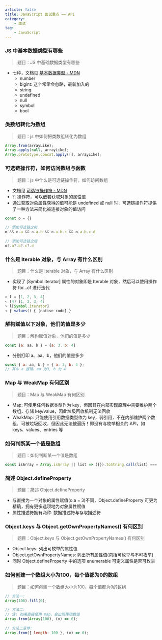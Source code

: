 ```yaml
---
article: false
title: JavaScript 面试重点 —— API
category:
	- 面试
tag:
	- JavaScript
---
```


### JS 中基本数据类型有哪些

> 题目：JS 中基础数据类型有哪些

- 七种，文档见 [基本数据类型 - MDN](https://developer.mozilla.org/zh-CN/docs/Glossary/Primitive)
  - number
  - bigint: 这个常常会忽略，最新加入的
  - string
  - undefined
  - null
  - symbol
  - bool

### 类数组转化为数组

> 题目：js 中如何把类数组转化为数组

```javascript
Array.from(arrayLike);
Array.apply(null, arrayLike);
Array.prototype.concat.apply([], arrayLike);
```

### 可选链操作符，如何访问数组与函数

> 题目：js 中什么是可选链操作符，如何访问数组

- 文档见 [可选链操作符 - MDN](https://developer.mozilla.org/zh-CN/docs/Web/JavaScript/Reference/Operators/Optional_chaining)
- ?. 操作符，可以嵌套获取对象的属性值
- 通过获取对象属性获得的值可能是 undefined 或 null 时，可选链操作符提供了一种方法来简化被连接对象的值访问

```javascript
const o = {}
 
// 添加可选链之前
o && o.a && o.a.b && o.a.b.c && o.a.b.c.d
 
// 添加可选链之后
o?.a?.b?.c?.d
```

### 什么是 Iterable 对象，与 Array 有什么区别

> 题目：什么是 Iterable 对象，与 Array 有什么区别

- 实现了 [Symbol.iterator] 属性的对象即是 Iterable 对象，然后可以使用操作符 for...of 进行迭代

```javascript
> l = [1, 2, 3, 4]
< (4) [1, 2, 3, 4]
> l[Symbol.iterator]
< ƒ values() { [native code] }
```

### 解构赋值以下对象，他们的值是多少

> 题目：解构赋值对象，他们的值是多少

```javascript
const {a: aa, b } = {a: 3, b: 4}
```

- 分别打印 a、aa、b，他们的值是多少

```javascript
const { a: aa, b } = { a: 3, b: 4 };
// 其中 a 报错、aa 为3, b 为 4
```

### Map 与 WeakMap 有何区别

> 题目：Map 与 WeakMap 有何区别

- Map: 可使用任何数据类型作为 key，但因其在内部实现原理中需要维护两个数组，存储 key/value，因此垃圾回收机制无法回收
- WeakMap: 只能使用引用数据类型作为 key，弱引用，不在内部维护两个数组，可被垃圾回收，但因此无法被遍历！即没有与枚举相关的 API，如 keys、values、entries 等

### 如何判断某一个值是数组

> 题目：如何判断某一个值是数组

```javascript
const isArray = Array.isArray || list => ({}).toString.call(list) === '[object Array]'
```

### 简述 Object.defineProperty

> 题目：简述 Object.defineProperty

- 与直接为一个对象的属性赋值(o.a = 3)不同，Object.defineProperty 可更为精确，拥有更多选项地为对象属性赋值
- 属性描述符拥有两种: 数据描述符与存取描述符

### Object.keys 与 Object.getOwnPropertyNames() 有何区别

> 题目：Object.keys 与 Object.getOwnPropertyNames() 有何区别

- Object.keys: 列出可枚举的属性值
- Object.getOwnPropertyNames: 列出所有属性值(包括可枚举与不可枚举)
- 同时 Object.defineProperty 中的选项 enumerable 可定义属性是否可枚举

### 如何创建一个数组大小为100，每个值都为0的数组

> 题目：如何创建一个数组大小为100，每个值都为0的数组

```javascript
// 方法一:
Array(100).fill(0);
 
// 方法二:
// 注: 如果直接使用 map，会出现稀疏数组
Array.from(Array(100), (x) => 0);
 
// 方法二变体:
Array.from({ length: 100 }, (x) => 0);
```


